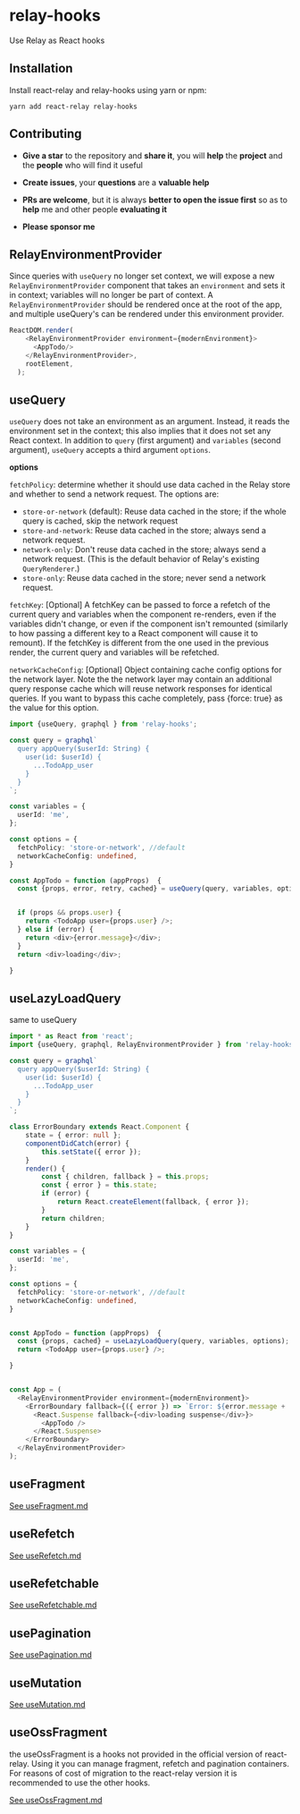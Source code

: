 # relay-hooks
Use Relay as React hooks

## Installation

Install react-relay and relay-hooks using yarn or npm:

```
yarn add react-relay relay-hooks
```

## Contributing

* **Give a star** to the repository and **share it**, you will **help** the **project** and the **people** who will find it useful

* **Create issues**, your **questions** are a **valuable help**

* **PRs are welcome**, but it is always **better to open the issue first** so as to **help** me and other people **evaluating it**

* **Please sponsor me**

## RelayEnvironmentProvider

Since queries with `useQuery` no longer set context, we will expose a new `RelayEnvironmentProvider` component that takes an `environment` and sets it in context; 
variables will no longer be part of context. 
A `RelayEnvironmentProvider` should be rendered once at the root of the app, and multiple useQuery's can be rendered under this environment provider.

```ts
ReactDOM.render(
    <RelayEnvironmentProvider environment={modernEnvironment}>
      <AppTodo/>
    </RelayEnvironmentProvider>,
    rootElement,
  );
```

## useQuery

`useQuery` does not take an environment as an argument. Instead, it reads the environment set in the context; this also implies that it does not set any React context.
In addition to `query` (first argument) and `variables` (second argument), `useQuery` accepts a third argument `options`. 

**options**

`fetchPolicy`: determine whether it should use data cached in the Relay store and whether to send a network request. The options are:
  * `store-or-network` (default): Reuse data cached in the store; if the whole query is cached, skip the network request
  * `store-and-network`: Reuse data cached in the store; always send a network request.
  * `network-only`: Don't reuse data cached in the store; always send a network request. (This is the default behavior of Relay's existing `QueryRenderer`.)
  * `store-only`: Reuse data cached in the store; never send a network request.

`fetchKey`: [Optional] A fetchKey can be passed to force a refetch of the current query and variables when the component re-renders, even if the variables didn't change, or even if the component isn't remounted (similarly to how passing a different key to a React component will cause it to remount). If the fetchKey is different from the one used in the previous render, the current query and variables will be refetched.

`networkCacheConfig`: [Optional] Object containing cache config options for the network layer. Note the the network layer may contain an additional query response cache which will reuse network responses for identical queries. If you want to bypass this cache completely, pass {force: true} as the value for this option.

```ts
import {useQuery, graphql } from 'relay-hooks';

const query = graphql`
  query appQuery($userId: String) {
    user(id: $userId) {
      ...TodoApp_user
    }
  }
`;

const variables = {
  userId: 'me',
}; 

const options = {
  fetchPolicy: 'store-or-network', //default
  networkCacheConfig: undefined,
}

const AppTodo = function (appProps)  {
  const {props, error, retry, cached} = useQuery(query, variables, options);


  if (props && props.user) {
    return <TodoApp user={props.user} />;
  } else if (error) {
    return <div>{error.message}</div>;
  }
  return <div>loading</div>;

}
```

## useLazyLoadQuery

same to useQuery

```ts
import * as React from 'react';
import {useQuery, graphql, RelayEnvironmentProvider } from 'relay-hooks';

const query = graphql`
  query appQuery($userId: String) {
    user(id: $userId) {
      ...TodoApp_user
    }
  }
`;

class ErrorBoundary extends React.Component {
    state = { error: null };
    componentDidCatch(error) {
        this.setState({ error });
    }
    render() {
        const { children, fallback } = this.props;
        const { error } = this.state;
        if (error) {
            return React.createElement(fallback, { error });
        }
        return children;
    }
}

const variables = {
  userId: 'me',
}; 

const options = {
  fetchPolicy: 'store-or-network', //default
  networkCacheConfig: undefined,
}


const AppTodo = function (appProps)  {
  const {props, cached} = useLazyLoadQuery(query, variables, options);
  return <TodoApp user={props.user} />;

}


const App = (
  <RelayEnvironmentProvider environment={modernEnvironment}>
    <ErrorBoundary fallback={({ error }) => `Error: ${error.message + ': ' + error.stack}`}>
      <React.Suspense fallback={<div>loading suspense</div>}>
        <AppTodo />
      </React.Suspense>
    </ErrorBoundary>
  </RelayEnvironmentProvider>
);
```

## useFragment

[See useFragment.md](./useFragment.md)

## useRefetch

[See useRefetch.md](./useRefetch.md)

## useRefetchable

[See useRefetchable.md](./useRefetch.md)

## usePagination

[See usePagination.md](./usePagination.md)

## useMutation

[See useMutation.md](./useMutation.md)

## useOssFragment

the useOssFragment is a hooks not provided in the official version of react-relay. Using it you can manage fragment, refetch and pagination containers.
For reasons of cost of migration to the react-relay version it is recommended to use the other hooks.

[See useOssFragment.md](./useOssFragment.md)
